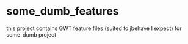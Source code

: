 # some_dumb_features

this project contains GWT feature files (suited to jbehave I expect) for some_dumb project
